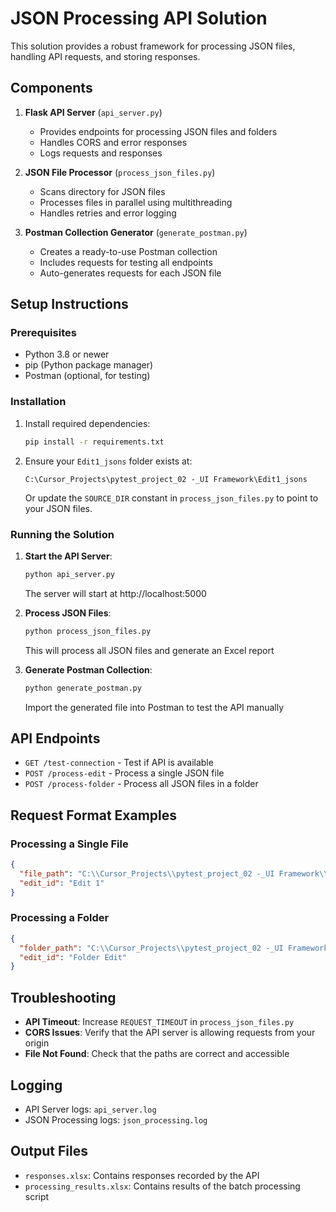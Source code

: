 # JSON Processing API Solution

This solution provides a robust framework for processing JSON files, handling API requests, and storing responses.

## Components

1. **Flask API Server** (`api_server.py`)
   - Provides endpoints for processing JSON files and folders
   - Handles CORS and error responses
   - Logs requests and responses

2. **JSON File Processor** (`process_json_files.py`)
   - Scans directory for JSON files
   - Processes files in parallel using multithreading
   - Handles retries and error logging

3. **Postman Collection Generator** (`generate_postman.py`)
   - Creates a ready-to-use Postman collection
   - Includes requests for testing all endpoints
   - Auto-generates requests for each JSON file

## Setup Instructions

### Prerequisites

- Python 3.8 or newer
- pip (Python package manager)
- Postman (optional, for testing)

### Installation

1. Install required dependencies:
   ```bash
   pip install -r requirements.txt
   ```

2. Ensure your `Edit1_jsons` folder exists at:
   ```
   C:\Cursor_Projects\pytest_project_02 -_UI Framework\Edit1_jsons
   ```
   Or update the `SOURCE_DIR` constant in `process_json_files.py` to point to your JSON files.

### Running the Solution

1. **Start the API Server**:
   ```bash
   python api_server.py
   ```
   The server will start at http://localhost:5000

2. **Process JSON Files**:
   ```bash
   python process_json_files.py
   ```
   This will process all JSON files and generate an Excel report

3. **Generate Postman Collection**:
   ```bash
   python generate_postman.py
   ```
   Import the generated file into Postman to test the API manually

## API Endpoints

- `GET /test-connection` - Test if API is available
- `POST /process-edit` - Process a single JSON file
- `POST /process-folder` - Process all JSON files in a folder

## Request Format Examples

### Processing a Single File

```json
{
  "file_path": "C:\\Cursor_Projects\\pytest_project_02 -_UI Framework\\Edit1_jsons\\file.json",
  "edit_id": "Edit 1"
}
```

### Processing a Folder

```json
{
  "folder_path": "C:\\Cursor_Projects\\pytest_project_02 -_UI Framework\\Edit1_jsons",
  "edit_id": "Folder Edit"
}
```

## Troubleshooting

- **API Timeout**: Increase `REQUEST_TIMEOUT` in `process_json_files.py`
- **CORS Issues**: Verify that the API server is allowing requests from your origin
- **File Not Found**: Check that the paths are correct and accessible

## Logging

- API Server logs: `api_server.log`
- JSON Processing logs: `json_processing.log`

## Output Files

- `responses.xlsx`: Contains responses recorded by the API
- `processing_results.xlsx`: Contains results of the batch processing script 